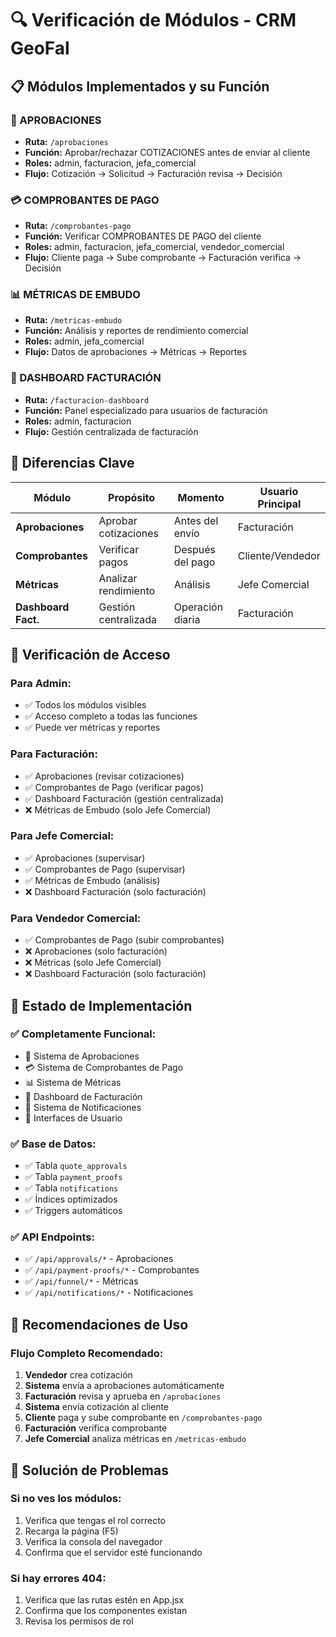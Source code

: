 # 🔍 Verificación de Módulos - CRM GeoFal

## 📋 **Módulos Implementados y su Función**

### **🔐 APROBACIONES** 
- **Ruta:** `/aprobaciones`
- **Función:** Aprobar/rechazar COTIZACIONES antes de enviar al cliente
- **Roles:** admin, facturacion, jefa_comercial
- **Flujo:** Cotización → Solicitud → Facturación revisa → Decisión

### **💳 COMPROBANTES DE PAGO**
- **Ruta:** `/comprobantes-pago` 
- **Función:** Verificar COMPROBANTES DE PAGO del cliente
- **Roles:** admin, facturacion, jefa_comercial, vendedor_comercial
- **Flujo:** Cliente paga → Sube comprobante → Facturación verifica → Decisión

### **📊 MÉTRICAS DE EMBUDO**
- **Ruta:** `/metricas-embudo`
- **Función:** Análisis y reportes de rendimiento comercial
- **Roles:** admin, jefa_comercial
- **Flujo:** Datos de aprobaciones → Métricas → Reportes

### **💼 DASHBOARD FACTURACIÓN**
- **Ruta:** `/facturacion-dashboard`
- **Función:** Panel especializado para usuarios de facturación
- **Roles:** admin, facturacion
- **Flujo:** Gestión centralizada de facturación

## 🎯 **Diferencias Clave**

| Módulo | Propósito | Momento | Usuario Principal |
|--------|-----------|---------|-------------------|
| **Aprobaciones** | Aprobar cotizaciones | Antes del envío | Facturación |
| **Comprobantes** | Verificar pagos | Después del pago | Cliente/Vendedor |
| **Métricas** | Analizar rendimiento | Análisis | Jefe Comercial |
| **Dashboard Fact.** | Gestión centralizada | Operación diaria | Facturación |

## 🔧 **Verificación de Acceso**

### **Para Admin:**
- ✅ Todos los módulos visibles
- ✅ Acceso completo a todas las funciones
- ✅ Puede ver métricas y reportes

### **Para Facturación:**
- ✅ Aprobaciones (revisar cotizaciones)
- ✅ Comprobantes de Pago (verificar pagos)
- ✅ Dashboard Facturación (gestión centralizada)
- ❌ Métricas de Embudo (solo Jefe Comercial)

### **Para Jefe Comercial:**
- ✅ Aprobaciones (supervisar)
- ✅ Comprobantes de Pago (supervisar)
- ✅ Métricas de Embudo (análisis)
- ❌ Dashboard Facturación (solo facturación)

### **Para Vendedor Comercial:**
- ✅ Comprobantes de Pago (subir comprobantes)
- ❌ Aprobaciones (solo facturación)
- ❌ Métricas (solo Jefe Comercial)
- ❌ Dashboard Facturación (solo facturación)

## 🚀 **Estado de Implementación**

### **✅ Completamente Funcional:**
- 🔐 Sistema de Aprobaciones
- 💳 Sistema de Comprobantes de Pago
- 📊 Sistema de Métricas
- 💼 Dashboard de Facturación
- 🔔 Sistema de Notificaciones
- 📱 Interfaces de Usuario

### **✅ Base de Datos:**
- ✅ Tabla `quote_approvals`
- ✅ Tabla `payment_proofs`
- ✅ Tabla `notifications`
- ✅ Índices optimizados
- ✅ Triggers automáticos

### **✅ API Endpoints:**
- ✅ `/api/approvals/*` - Aprobaciones
- ✅ `/api/payment-proofs/*` - Comprobantes
- ✅ `/api/funnel/*` - Métricas
- ✅ `/api/notifications/*` - Notificaciones

## 🎯 **Recomendaciones de Uso**

### **Flujo Completo Recomendado:**
1. **Vendedor** crea cotización
2. **Sistema** envía a aprobaciones automáticamente
3. **Facturación** revisa y aprueba en `/aprobaciones`
4. **Sistema** envía cotización al cliente
5. **Cliente** paga y sube comprobante en `/comprobantes-pago`
6. **Facturación** verifica comprobante
7. **Jefe Comercial** analiza métricas en `/metricas-embudo`

## 🔧 **Solución de Problemas**

### **Si no ves los módulos:**
1. Verifica que tengas el rol correcto
2. Recarga la página (F5)
3. Verifica la consola del navegador
4. Confirma que el servidor esté funcionando

### **Si hay errores 404:**
1. Verifica que las rutas estén en App.jsx
2. Confirma que los componentes existan
3. Revisa los permisos de rol
